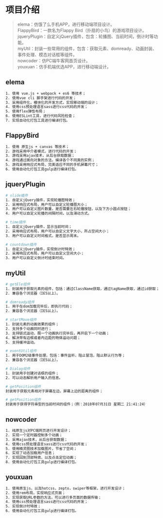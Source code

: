 # 项目介绍

> elema：仿饿了么手机APP，进行移动端项目设计。<br/>
> FlappyBird：一款名为Flappy Bird（扑扇的小鸟）的游戏项目设计。<br/>
> jqueryPlugin：自定义jQuery插件，包含：轮播图、当前时间，倒计时等功能。<br/>
> myUtil：封装一些常用的组件，包含：获取元素、domready、动画封装、事件处理、模态对话框等组件。<br/>
> nowcoder：仿PC端牛客网首页设计。<br/>
> youxuan：仿手机端优选APP，进行移动端设计。<br/>

## elema

``` bash
1. 使用 vue.js + webpack + es6 等技术；
2. 使用vue cli 脚手架进行代码的开发；
3. 采用组件化，模块化的开发方式，实现移动端的设计；
4. 使用css预处理语言sass进行css代码的开发；
5. 使用flex弹性布局；
6. 使用ESLint工具，进行代码风险检查；
7. 实现自动化打包工具进行编译打包。
```

## FlappyBird

``` bash
1. 使用 原生js + canvas 等技术；
2. 游戏采用中介者模式，进行代码的开发；
3. 游戏采用ajax技术，从后台获取数据；
4. 游戏通过面向对象的方法，编译各个不同类的实例；
5. 游戏采用响应式布局，完美适应不同的手机屏幕尺寸；
6. 使用自动化打包工具gulp进行编译打包。
```

## jqueryPlugin

``` bash
# slide插件
1. 自定义jQuery插件，实现轮播图特效；
2. 采用响应式布局，用户可以自定义轮播图大小；
3. 用户可以自定义图片数量，是否需要左右轮播按钮，以及下方小圆点按钮；
4. 用户可以自定义轮播的间隔时间，以及滑动方式。

# time插件
1. 自定义jQuery插件，显示当前时间；
2. 采用响应式布局，用户可以自定义文字大小，所占空间大小；
3. 用户可以自定义时间格式，是否显示周末。

# countdown插件
1. 自定义jQuery插件，实现倒计时特效；
2. 采用响应式布局，用户可以自定义空间大小；
3. 用户可以自定义倒计时结束时间。
```

## myUtil

``` bash
# getEle组件
1. 封装用于获取元素的组件，包括：通过ClassName获取，通过tagName获取，通过id获取；
2. 兼容各个浏览器（IE5以上）。

# domready组件
1. 用于在dom加载完毕后，即执行代码；
2. 兼容各个浏览器（IE5以上）。

# startMove组件
1. 封装元素的动画效果的组件；
2. 支持多个动画同时进行；
3. 支持链式运动，既一个动画执行完毕后，再开启下一个动画；
4. 解决带有边框或者内边距的物体运动问题；
5. 支持缓冲运动。

# eventUtil组件
1. 用于DOM2级事件处理，包括：事件监听，阻止冒泡，阻止默认行为等；
2. 兼容各个浏览器（IE5以上）。

# Dialog组件
1. 封装用于创建对话框的组件；
2. 可以动态解析用户输入的信息。

# getPosition组件
封装用于获取元素相对于屏幕左边，屏幕上边的距离的组件；

# getPosition组件
封装用于获得字符串型的当前时间的组件；（例：2018年07月31日 星期二 21:41:24）

```

## nowcoder

``` bash
1. 纯原生js对PC端网页进行开发设计；
2. 实现一个定时器控制多个动画；
3. 采用ajax技术，从后台获取数据；
4. 使用css预处理语言sass进行css代码的开发；
5. 使用精灵图技术加载图片，节省了空间；
6. 实现了动态加载用户信息；
7. 实现回到顶部特效，以及点击定位动画；
8. 使用自动化打包工具gulp进行编译打包。
```

## youxuan

``` bash
1. 使用原生js，以及hotcss，zepto，swiper等框架，进行开发设计；
2. 使用rem布局，实现响应式页面；
3. 实现获取URL参数的方法，可以进行多页面的数据传输；
4. 使用css预处理语言sass进行css代码的开发；
5. 实现倒计时特效；
6. 使用自动化打包工具gulp进行编译打包。
```
